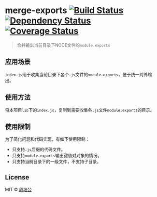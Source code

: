 # merge-exports [![Build Status][travis-image]][travis-url] [![Dependency Status][daviddm-image]][daviddm-url] [![Coverage Status](https://coveralls.io/repos/github/peigong/merge-exports/badge.svg?branch=master)](https://coveralls.io/github/peigong/merge-exports?branch=master) #

> 合并输出当前目录下NODE文件的`module.exports`

## 应用场景 ##

`index.js`用于收集当前目录下各个`.js`文件的`module.exports`，便于统一对外输出。

## 使用方法 ##

将本项目`lib`下的`index.js`，复制到需要收集各`.js`文件`module.exports`的目录。

## 使用限制 ##

为了简化问题和代码实现，有如下使用限制：

- 只支持`.js`后缀的代码文件。
- 只支持`module.exports`输出键值对对象的情况。
- 只支持当前目录下的一级文件，不支持子目录。

## License

MIT © [周培公](http://www.peigong.net)

[npm-image]: https://badge.fury.io/js/merge-exports.svg
[npm-url]: https://npmjs.org/package/merge-exports
[travis-image]: https://travis-ci.org/peigong/merge-exports.svg?branch=master
[travis-url]: https://travis-ci.org/peigong/merge-exports
[daviddm-image]: https://david-dm.org/peigong/merge-exports.svg?theme=shields.io
[daviddm-url]: https://david-dm.org/peigong/merge-exports
[coveralls-image]: https://coveralls.io/repos/peigong/merge-exports/badge.svg
[coveralls-url]: https://coveralls.io/r/peigong/merge-exports
